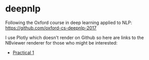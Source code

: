 # deepnlp

Following the Oxford course in deep learning applied to NLP: https://github.com/oxford-cs-deepnlp-2017

I use Plotly which doesn't render on Github so here are links to the NBviewer renderer for those who might be interested:
- [Practical 1](http://nbviewer.jupyter.org/github/lomereiter/deepnlp/blob/master/practical1/Practical%201.ipynb)
